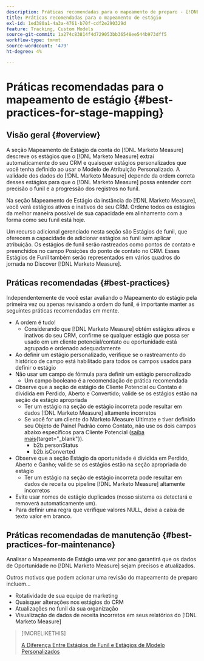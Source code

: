 ```yaml
---
description: Práticas recomendadas para o mapeamento de preparo - [!DNL Marketo Measure]
title: Práticas recomendadas para o mapeamento de estágio
exl-id: 1ed380a1-4a3a-4761-b70f-cdf2e290329d
feature: Tracking, Custom Models
source-git-commit: 1a274c83814f4d729053bb36548ee544b973dff5
workflow-type: tm+mt
source-wordcount: '479'
ht-degree: 4%

---
```


# Práticas recomendadas para o mapeamento de estágio {#best-practices-for-stage-mapping}

## Visão geral {#overview}

A seção Mapeamento de Estágio da conta do [!DNL Marketo Measure] descreve os estágios que o [!DNL Marketo Measure] extrai automaticamente do seu CRM e quaisquer estágios personalizados que você tenha definido ao usar o Modelo de Atribuição Personalizado. A validade dos dados do [!DNL Marketo Measure] depende da ordem correta desses estágios para que o [!DNL Marketo Measure] possa entender com precisão o funil e a progressão dos registros no funil.

Na seção Mapeamento de Estágio da instância do [!DNL Marketo Measure], você verá estágios ativos e inativos do seu CRM. Ordene todos os estágios da melhor maneira possível de sua capacidade em alinhamento com a forma como seu funil está hoje.

Um recurso adicional gerenciado nesta seção são Estágios de funil, que oferecem a capacidade de adicionar estágios ao funil sem aplicar atribuição. Os estágios de funil serão rastreados como pontos de contato e preenchidos no campo Posições do ponto de contato no CRM. Esses Estágios de Funil também serão representados em vários quadros do jornada no Discover [!DNL Marketo Measure].

## Práticas recomendadas {#best-practices}

Independentemente de você estar avaliando o Mapeamento do estágio pela primeira vez ou apenas revisando a ordem do funil, é importante manter as seguintes práticas recomendadas em mente.

* A ordem é tudo!
   * Considerando que [!DNL Marketo Measure] obtém estágios ativos e inativos do seu CRM, confirme se qualquer estágio que possa ser usado em um cliente potencial/contato ou oportunidade está agrupado e ordenado adequadamente
* Ao definir um estágio personalizado, verifique se o rastreamento do histórico de campo está habilitado para todos os campos usados para definir o estágio
* Não usar um campo de fórmula para definir um estágio personalizado
   * Um campo booleano é a recomendação de prática recomendada
* Observe que a seção de estágio de Cliente Potencial ou Contato é dividida em Perdido, Aberto e Convertido; valide se os estágios estão na seção de estágio apropriada
   * Ter um estágio na seção de estágio incorreta pode resultar em dados [!DNL Marketo Measure] altamente incorretos
   * Se você for um cliente do Marketo Measure Ultimate e tiver definido seu Objeto de Painel Padrão como Contato, não use os dois campos abaixo específicos para Cliente Potencial ([saiba mais](/help/marketo-measure-ultimate/data-integrity-requirement.md){target="_blank"}).
      * b2b.personStatus
      * b2b.isConverted
* Observe que a seção Estágio da oportunidade é dividida em Perdido, Aberto e Ganho; valide se os estágios estão na seção apropriada do estágio
   * Ter um estágio na seção de estágio incorreta pode resultar em dados de receita ou pipeline [!DNL Marketo Measure] altamente incorretos
* Evite usar nomes de estágio duplicados (nosso sistema os detectará e removerá automaticamente um).
* Para definir uma regra que verifique valores NULL, deixe a caixa de texto valor em branco.

## Práticas recomendadas de manutenção {#best-practices-for-maintenance}

Analisar o Mapeamento de Estágio uma vez por ano garantirá que os dados de Oportunidade no [!DNL Marketo Measure] sejam precisos e atualizados.

Outros motivos que podem acionar uma revisão do mapeamento de preparo incluem...

* Rotatividade de sua equipe de marketing
* Quaisquer alterações nos estágios do CRM
* Atualizações no funil da sua organização
* Visualização de dados de receita incorretos em seus relatórios do [!DNL Marketo Measure]

>[!MORELIKETHIS]
>
>[A Diferença Entre Estágios de Funil e Estágios de Modelo Personalizados](/help/advanced-marketo-measure-features/custom-attribution-models/custom-attribution-model-and-setup.md#the-difference-between-funnel-stages-and-custom-model-stages)

